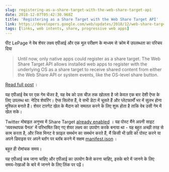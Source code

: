 ```yaml
---
slug: registering-as-a-share-target-with-the-web-share-target-api
date: 2018-12-07T05:42:30.968Z
title: 'Registering as a Share Target with the Web Share Target API'
link: https://developers.google.com/web/updates/2018/12/web-share-target?utm_source=feed&utm_medium=feed&utm_campaign=updates_feed
tags: [links, web intents, share, progressive web apps]
---
```

पीट LePage ने वेब शेयर लक्ष्य एपीआई और एक मूल परीक्षण के माध्यम से क्रोम में उपलब्धता का परिचय दिया

> Until now, only native apps could register as a share target. The Web Share Target API allows installed web apps to register with the underlying OS as a share target to receive shared content from either the Web Share API or system events, like the OS-level share button.

[Read full post](https://developers.google.com/web/updates/2018/12/web-share-target?utm_source=feed&utm_medium=feed&utm_campaign=updates_feed) ।

यह एपीआई वेब पर एक गेम चेंजर है, यह वेब को उस चीज़ तक खोलता है जो केवल एक बार देशी ऐप्स के लिए उपलब्ध था: नेटिव शेयरिंग। ऐप्स सिलोस हैं, वे सभी डेटा में चूसते हैं और प्लेटफार्मों भर में सुलभ होना मुश्किल बनाते हैं। शेयर टारगेट खेल के मैदान को समतल करने के लिए शुरू होता है ताकि वेब उसी गेम में खेल सके।

Twitter मोबाइल अनुभव में Share Target [already enabled](https://mobile.twitter.com/manifest.json) । यह पोस्ट मैंने अपनी साइट &#39;व्यवस्थापक पैनल&#39; में परिभाषित किए गए शेयर लक्ष्य का उपयोग करके बनाया था - यह बहुत अच्छी तरह से काम करता है, और जिस मिनट वे फ़ाइल समर्थन का समर्थन करते हैं, मैं किसी भी छवि को पोस्ट करने या अपने डिवाइस पर अपने ब्लॉग पर ब्लॉब करने में सक्षम [manifest.json](https://paul.kinlan.me/share/share-manifest.json) ।

बहुत ही रोमांचक समय।

यह एपीआई कब जाना चाहिए और एपीआई का उपयोग कैसे करना चाहिए, इसके बारे में जानने के लिए समय-रेखाओं के बारे में जानने के लिए लिंक पर पढ़ें।
